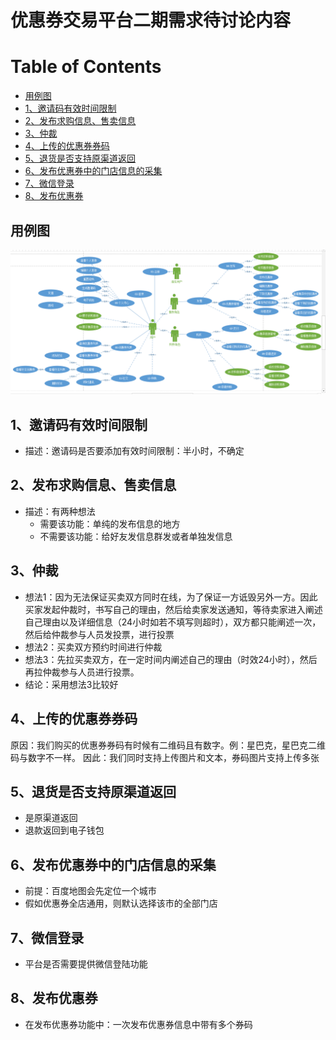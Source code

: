 # 优惠券交易平台二期需求待讨论内容

[TOC]:#

# Table of Contents
- [用例图](#用例图)
- [1、邀请码有效时间限制](#1邀请码有效时间限制)
- [2、发布求购信息、售卖信息](#2发布求购信息售卖信息)
- [3、仲裁](#3仲裁)
- [4、上传的优惠券券码](#4上传的优惠券券码)
- [5、退货是否支持原渠道返回](#5退货是否支持原渠道返回)
- [6、发布优惠券中的门店信息的采集](#6发布优惠券中的门店信息的采集)
- [7、微信登录](#7微信登录)
- [8、发布优惠券](#8发布优惠券)

## 用例图
![用例图](/doc/map/coupon-trand-use-case-map10.png)

## 1、邀请码有效时间限制
- 描述：邀请码是否要添加有效时间限制：半小时，不确定

## 2、发布求购信息、售卖信息
- 描述：有两种想法
  - 需要该功能：单纯的发布信息的地方
  - 不需要该功能：给好友发信息群发或者单独发信息

## 3、仲裁
- 想法1：因为无法保证买卖双方同时在线，为了保证一方诋毁另外一方。因此买家发起仲裁时，书写自己的理由，然后给卖家发送通知，等待卖家进入阐述自己理由以及详细信息（24小时如若不填写则超时），双方都只能阐述一次，然后给仲裁参与人员发投票，进行投票
- 想法2：买卖双方预约时间进行仲裁
- 想法3：先拉买卖双方，在一定时间内阐述自己的理由（时效24小时），然后再拉仲裁参与人员进行投票。
- 结论：采用想法3比较好

## 4、上传的优惠券券码
原因：我们购买的优惠券券码有时候有二维码且有数字。例：星巴克，星巴克二维码与数字不一样。
因此：我们同时支持上传图片和文本，券码图片支持上传多张

## 5、退货是否支持原渠道返回
- 是原渠道返回
- 退款返回到电子钱包

## 6、发布优惠券中的门店信息的采集
- 前提：百度地图会先定位一个城市
- 假如优惠券全店通用，则默认选择该市的全部门店

## 7、微信登录
- 平台是否需要提供微信登陆功能

## 8、发布优惠券
- 在发布优惠券功能中：一次发布优惠券信息中带有多个券码

